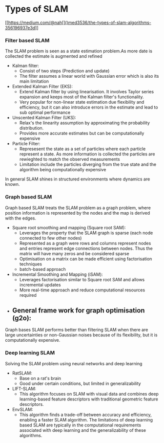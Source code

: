 # Types of SLAM
[[https://medium.com/@nah[]()med3536/the-types-of-slam-algorithms-356196937e3d]]
### Filter based SLAM
The SLAM problem is seen as a state estimation problem.As more date is collected the estimate is augmented and refined
- Kalman filter: 
	- Consist of two steps (Prediction and update)
	- The filter assumes a linear world with Gaussian error which is also its main limitation
- Extended Kalman Filter (EKS):
	- Extend Kalman filter by using linearisation. It involves Taylor series expansion and keeps most of the Kalman filter's functionality.
	- Very popular for non-linear state estimation due flexibility and efficiency, but it can also introduce errors in the estimate and lead to sub optimal performance
- Unscented Kalman Filter (UKS):
	- Relax's the linearity assumption by approximating the probability distribution.
	- Provides more accurate estimates but can be computationally expensive
- Particle Filter:
	- Represesent the state as a set of particles where each particle represent a state. As more information is collected the particles are rewieghted to match the observed measurements
	- Limitation include the particles diverging from the true state and the algorithm being computationally expensive

In general SLAM shines in structured environments where dynamics are known.

### Graph based SLAM
Graph based SLAM treats the SLAM problem as a graph problem, where position information is represented by the nodes and the map is derived with the edges.
- Square root smoothing and mapping (Square root SAM):
	- Leverages the property that the SLAM graph is sparse (each node connected to few other nodes)
	- Represented as a graph were rows and columns represent nodes and entries represent edge connections between nodes. Thus the matrix will have many zeros and be considered sparse
	- Optimisation on a matrix can be made efficient using factorisation techniques
	- batch-based approach
- Incremental Smoothing and Mapping (iSAM):
	- Leverages factorisation similar to Square root SAM and allows incremental updates
	- More real-time approach and reduce computational resources required
- General frame work for graph optimisation (g2o):
	- 

Graph bases SLAM performs better than filtering SLAM when there are large uncertainties or non-Gaussian noises because of its flexibility, but it is computationally expensive.
### Deep learning SLAM
Solving the SLAM problem using neural networks and deep learning
- RatSLAM:
	- Base on a rat's brain
	- Good under certain conditions, but limited in generalizability
- LIFT-SLAM:
	- This algorithm focuses on SLAM with visual data and combines deep learning-based feature descriptors with traditional geometric feature descriptors.
- EnvSLAM:
	- This algorithm finds a trade-off between accuracy and efficiency, enabling a faster SLAM algorithm.
The limitations of deep learning based SLAM are typically in the computational requirements associated with deep learning and the generalizability of these algorithms.